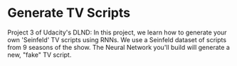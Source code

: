 # Generate TV Scripts
Project 3 of Udacity's DLND: In this project, we learn how to generate your own 'Seinfeld' TV scripts using RNNs. We use a Seinfeld dataset of scripts from 9 seasons of the show. The Neural Network you'll build will generate a new, "fake" TV script.

